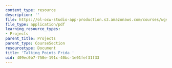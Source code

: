 ```yaml
---
content_type: resource
description: ''
file: https://ol-ocw-studio-app-production.s3.amazonaws.com/courses/wgs-s10-special-topics-in-women-gender-studies-seminar-latina-womens-voices-spring-2010/409ec0b7750e191c40bc1e01fef31f33_MITWGS_S10S10_tp_frida.pdf
file_type: application/pdf
learning_resource_types:
- Projects
parent_title: Projects
parent_type: CourseSection
resourcetype: Document
title: 'Talking Points Frida '
uid: 409ec0b7-750e-191c-40bc-1e01fef31f33
---
```

